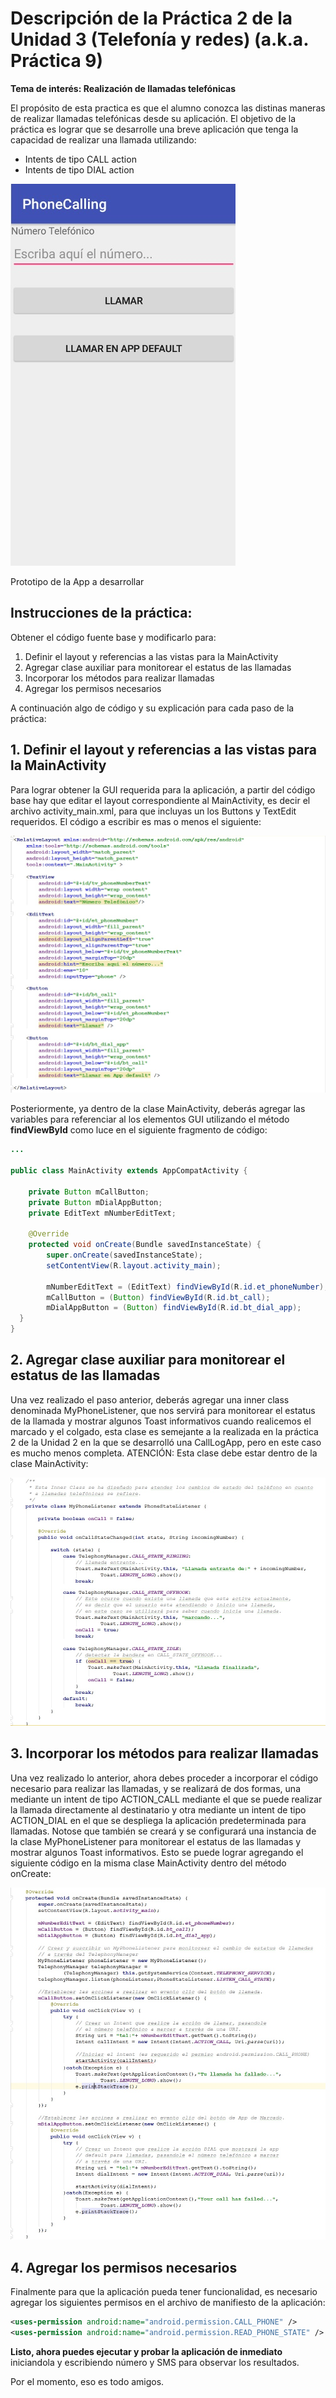 # Descripción de la Práctica 2 de la Unidad 3 (Telefonía  y redes)  (a.k.a. Práctica 9)
**Tema de interés: Realización de llamadas telefónicas**

El propósito de esta practica es que el alumno conozca las distinas maneras de realizar llamadas telefónicas desde su aplicación.  El objetivo de la práctica es lograr que se desarrolle una breve aplicación que tenga la capacidad de realizar una llamada utilizando:
- Intents de tipo CALL action
- Intents de tipo DIAL action

![Pantalla de la Aplicación](Instrucciones_img/app.jpg?raw=true)

Prototipo de la App a desarrollar


## Instrucciones de la práctica:
Obtener el código fuente base y modificarlo para:

 1. Definir el layout y referencias a las vistas para la MainActivity
 2. Agregar clase auxiliar para monitorear el estatus de las llamadas
 3. Incorporar los métodos para realizar llamadas
 4. Agregar los permisos necesarios

A continuación algo de código y su explicación para cada paso de la práctica:

## 1. Definir el layout y referencias a las vistas para la MainActivity

Para lograr obtener la GUI requerida para la aplicación, a partir del código base hay que editar el layout correspondiente al MainActivity, es decir el archivo activity_main.xml, para que incluyas un los Buttons y TextEdit requeridos.  El código a escribir es mas o menos el siguiente:

![](Instrucciones_img/MainActivity_Layout.jpg?raw=true)

Posteriormente, ya dentro de la clase MainActivity, deberás agregar las variables para referenciar al los elementos GUI utilizando el método **findViewById** como luce en el siguiente fragmento de código:

```java
...

public class MainActivity extends AppCompatActivity {

    private Button mCallButton;
    private Button mDialAppButton;
    private EditText mNumberEditText;

    @Override
    protected void onCreate(Bundle savedInstanceState) {
        super.onCreate(savedInstanceState);
        setContentView(R.layout.activity_main);

        mNumberEditText = (EditText) findViewById(R.id.et_phoneNumber);
        mCallButton = (Button) findViewById(R.id.bt_call);
        mDialAppButton = (Button) findViewById(R.id.bt_dial_app);
  }
}
```

## 2. Agregar clase auxiliar para monitorear el estatus de las llamadas

Una vez realizado el paso anterior, deberás agregar una inner class denominada MyPhoneListener, que nos servirá para monitorear el estatus de la llamada y mostrar algunos Toast informativos cuando realicemos el marcado y el colgado, esta clase es semejante a la realizada en la práctica 2 de la Unidad 2 en la que se desarrolló una CallLogApp, pero en este caso es mucho menos completa.  ATENCIÓN: Esta clase debe estar dentro de la clase MainActivity:

![](Instrucciones_img/MainActivity_InnerClass.jpg?raw=true)

## 3. Incorporar los métodos para realizar llamadas

Una vez realizado lo anterior, ahora debes proceder a incorporar el código necesario para realizar las llamadas, y se realizará de dos formas, una mediante un intent de tipo ACTION_CALL mediante el que se puede realizar la llamada directamente al destinatario y otra mediante un intent de tipo ACTION_DIAL en el que se despliega la aplicación predeterminada para llamadas.  Notose que también se creará y se configurará una instancia de la clase MyPhoneListener para monitorear el estatus de las llamadas y mostrar algunos Toast informativos. Esto se puede lograr agregando el siguiente código en la misma clase MainActivity dentro del método onCreate:  

![](Instrucciones_img/MainActivityMetodosRealizarLlamadas.jpg?raw=true)

## 4. Agregar los permisos necesarios

Finalmente para que la aplicación pueda tener funcionalidad, es necesario agregar los siguientes permisos en el archivo de manifiesto de la aplicación:

```xml
<uses-permission android:name="android.permission.CALL_PHONE" />
<uses-permission android:name="android.permission.READ_PHONE_STATE" />
```

**Listo, ahora puedes ejecutar y probar la aplicación de inmediato** iniciandola y escribiendo número y SMS para observar los resultados.

Por el momento, eso es todo amigos.
